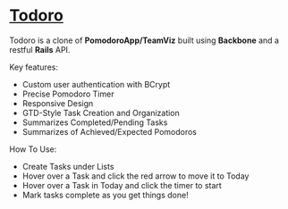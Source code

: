 # [Todoro](todoroapp.heroku.com)

Todoro is a clone of **PomodoroApp/TeamViz** built using **Backbone** and a restful **Rails** API.

Key features:
* Custom user authentication with BCrypt
* Precise Pomodoro Timer
* Responsive Design
* GTD-Style Task Creation and Organization
* Summarizes Completed/Pending Tasks
* Summarizes of Achieved/Expected Pomodoros

How To Use:
* Create Tasks under Lists 
* Hover over a Task and click the red arrow to move it to Today 
* Hover over a Task in Today and click the timer to start
* Mark tasks complete as you get things done!
